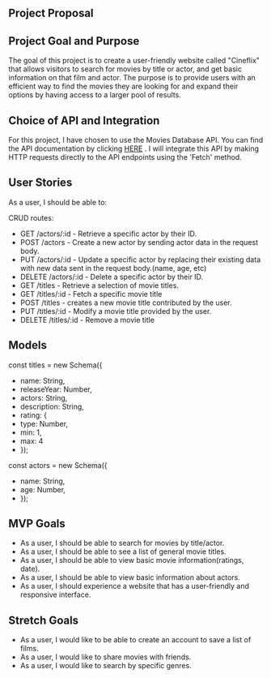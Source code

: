 ## Project Proposal
## Project Goal and Purpose
The goal of this project is to create a user-friendly website called "Cineflix" that allows visitors to search for movies by title or actor, and get basic information on that film and actor. The purpose is to provide users with an efficient way to find the movies they are looking for and expand their options by having access to a larger pool of results.

## Choice of API and Integration
For this project, I have chosen to use the Movies Database API. You can find the API documentation by clicking [HERE](https://rapidapi.com/SAdrian/api/moviesdatabase) . I will integrate this API by making HTTP requests directly to the API endpoints using the 'Fetch' method.


## User Stories
As a user, I should be able to:

CRUD routes:
- GET /actors/:id - Retrieve a specific actor by their ID.
- POST /actors - Create a new actor by sending actor data in the request body.
- PUT /actors/:id - Update a specific actor by replacing their existing data with new data sent in the request body.(name, age, etc)
- DELETE /actors/:id - Delete a specific actor by their ID.
- GET /titles - Retrieve a selection of movie titles.
- GET /titles/:id - Fetch a specific movie title 
- POST /titles - creates a new movie title contributed by the user.
- PUT /titles/:id - Modify a movie title provided by the user.
- DELETE /titles/:id - Remove a movie title 

## Models
const titles = new Schema({
 - name: String,
 - releaseYear: Number,
 - actors: String,
 - description: String,
  - rating: {
  -  type: Number,
  -  min: 1,
  -  max: 4
- });

const actors = new Schema({
- name: String,
- age: Number,
- });



## MVP Goals
- As a user, I should be able to search for movies by title/actor.
- As a user, I should be able to see a list of general movie titles.
- As a user, I should be able to view basic movie information(ratings, date).
- As a user, I should be able to view basic information about actors.
- As a user, I should experience a website that has a user-friendly and responsive interface.

## Stretch Goals
- As a user, I would like to be able to create an account to save a list of films.
- As a user, I would like to share movies with friends.
- As a user, I would like to search by specific genres. 
